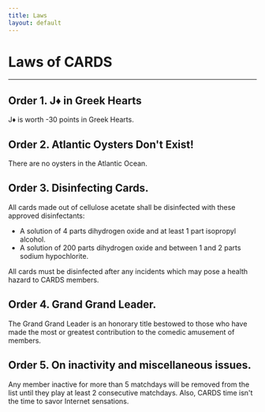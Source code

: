```yaml
---
title: Laws
layout: default
---
```


# Laws of CARDS

---

## Order 1. J♦ in Greek Hearts
J♦ is worth -30 points in Greek Hearts.

## Order 2. Atlantic Oysters Don't Exist!
There are no oysters in the Atlantic Ocean.

## Order 3. Disinfecting Cards.
All cards made out of cellulose acetate shall be disinfected with these approved disinfectants:

* A solution of 4 parts dihydrogen oxide and at least 1 part isopropyl alcohol.
* A solution of 200 parts dihydrogen oxide and between 1 and 2 parts sodium hypochlorite.

All cards must be disinfected after any incidents which may pose a health hazard to CARDS members.

## Order 4. Grand Grand Leader.
The Grand Grand Leader is an honorary title bestowed to those who have made the most or greatest contribution to the comedic amusement of members.

## Order 5. On inactivity and miscellaneous issues.
Any member inactive for more than 5 matchdays will be removed from the list until they play at least 2 consecutive matchdays. Also, CARDS time isn't the time to savor Internet sensations.
